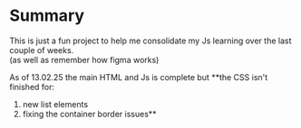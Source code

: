# Summary

This is just a fun project to help me consolidate my Js learning over the last couple of weeks.  
(as well as remember how figma works)

As of 13.02.25 the main HTML and Js is complete but **the CSS isn't finished for:
1. new list elements
2. fixing the container border issues**
